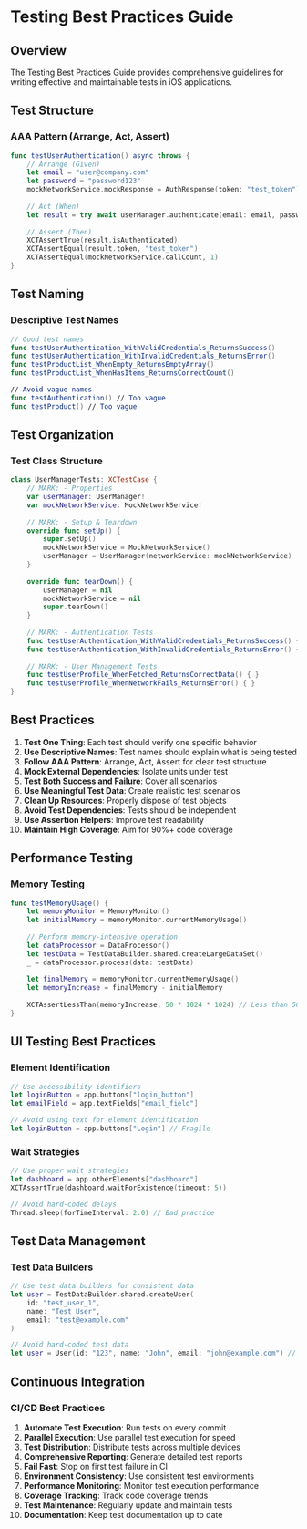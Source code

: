 # Testing Best Practices Guide

## Overview

The Testing Best Practices Guide provides comprehensive guidelines for writing effective and maintainable tests in iOS applications.

## Test Structure

### AAA Pattern (Arrange, Act, Assert)

```swift
func testUserAuthentication() async throws {
    // Arrange (Given)
    let email = "user@company.com"
    let password = "password123"
    mockNetworkService.mockResponse = AuthResponse(token: "test_token")
    
    // Act (When)
    let result = try await userManager.authenticate(email: email, password: password)
    
    // Assert (Then)
    XCTAssertTrue(result.isAuthenticated)
    XCTAssertEqual(result.token, "test_token")
    XCTAssertEqual(mockNetworkService.callCount, 1)
}
```

## Test Naming

### Descriptive Test Names

```swift
// Good test names
func testUserAuthentication_WithValidCredentials_ReturnsSuccess()
func testUserAuthentication_WithInvalidCredentials_ReturnsError()
func testProductList_WhenEmpty_ReturnsEmptyArray()
func testProductList_WhenHasItems_ReturnsCorrectCount()

// Avoid vague names
func testAuthentication() // Too vague
func testProduct() // Too vague
```

## Test Organization

### Test Class Structure

```swift
class UserManagerTests: XCTestCase {
    // MARK: - Properties
    var userManager: UserManager!
    var mockNetworkService: MockNetworkService!
    
    // MARK: - Setup & Teardown
    override func setUp() {
        super.setUp()
        mockNetworkService = MockNetworkService()
        userManager = UserManager(networkService: mockNetworkService)
    }
    
    override func tearDown() {
        userManager = nil
        mockNetworkService = nil
        super.tearDown()
    }
    
    // MARK: - Authentication Tests
    func testUserAuthentication_WithValidCredentials_ReturnsSuccess() { }
    func testUserAuthentication_WithInvalidCredentials_ReturnsError() { }
    
    // MARK: - User Management Tests
    func testUserProfile_WhenFetched_ReturnsCorrectData() { }
    func testUserProfile_WhenNetworkFails_ReturnsError() { }
}
```

## Best Practices

1. **Test One Thing**: Each test should verify one specific behavior
2. **Use Descriptive Names**: Test names should explain what is being tested
3. **Follow AAA Pattern**: Arrange, Act, Assert for clear test structure
4. **Mock External Dependencies**: Isolate units under test
5. **Test Both Success and Failure**: Cover all scenarios
6. **Use Meaningful Test Data**: Create realistic test scenarios
7. **Clean Up Resources**: Properly dispose of test objects
8. **Avoid Test Dependencies**: Tests should be independent
9. **Use Assertion Helpers**: Improve test readability
10. **Maintain High Coverage**: Aim for 90%+ code coverage

## Performance Testing

### Memory Testing

```swift
func testMemoryUsage() {
    let memoryMonitor = MemoryMonitor()
    let initialMemory = memoryMonitor.currentMemoryUsage()
    
    // Perform memory-intensive operation
    let dataProcessor = DataProcessor()
    let testData = TestDataBuilder.shared.createLargeDataSet()
    _ = dataProcessor.process(data: testData)
    
    let finalMemory = memoryMonitor.currentMemoryUsage()
    let memoryIncrease = finalMemory - initialMemory
    
    XCTAssertLessThan(memoryIncrease, 50 * 1024 * 1024) // Less than 50MB
}
```

## UI Testing Best Practices

### Element Identification

```swift
// Use accessibility identifiers
let loginButton = app.buttons["login_button"]
let emailField = app.textFields["email_field"]

// Avoid using text for element identification
let loginButton = app.buttons["Login"] // Fragile
```

### Wait Strategies

```swift
// Use proper wait strategies
let dashboard = app.otherElements["dashboard"]
XCTAssertTrue(dashboard.waitForExistence(timeout: 5))

// Avoid hard-coded delays
Thread.sleep(forTimeInterval: 2.0) // Bad practice
```

## Test Data Management

### Test Data Builders

```swift
// Use test data builders for consistent data
let user = TestDataBuilder.shared.createUser(
    id: "test_user_1",
    name: "Test User",
    email: "test@example.com"
)

// Avoid hard-coded test data
let user = User(id: "123", name: "John", email: "john@example.com") // Less flexible
```

## Continuous Integration

### CI/CD Best Practices

1. **Automate Test Execution**: Run tests on every commit
2. **Parallel Execution**: Use parallel test execution for speed
3. **Test Distribution**: Distribute tests across multiple devices
4. **Comprehensive Reporting**: Generate detailed test reports
5. **Fail Fast**: Stop on first test failure in CI
6. **Environment Consistency**: Use consistent test environments
7. **Performance Monitoring**: Monitor test execution performance
8. **Coverage Tracking**: Track code coverage trends
9. **Test Maintenance**: Regularly update and maintain tests
10. **Documentation**: Keep test documentation up to date
